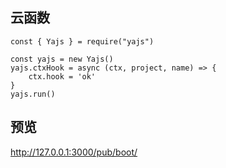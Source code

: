 ## 云函数

```
const { Yajs } = require("yajs")

const yajs = new Yajs()
yajs.ctxHook = async (ctx, project, name) => {
    ctx.hook = 'ok'
}
yajs.run()
```

## 预览

http://127.0.0.1:3000/pub/boot/